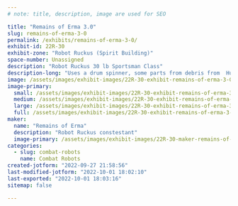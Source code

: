 ```yaml
---
# note: title, description, image are used for SEO

title: "Remains of Erma 3.0"
slug: remains-of-erma-3-0
permalink: /exhibits/remains-of-erma-3-0/
exhibit-id: 22R-30
exhibit-zone: "Robot Ruckus (Spirit Building)"
space-number: Unassigned
description: "Robot Ruckus 30 lb Sportsman Class"
description-long: "Uses a drum spinner, some parts from debris from  Hurricane Erma 2017"
image: /assets/images/exhibit-images/22R-30-exhibit-remains-of-erma-3-0-img-5402-large.JPG
image-primary: 
  small: /assets/images/exhibit-images/22R-30-exhibit-remains-of-erma-3-0-img-5402-small.JPG
  medium: /assets/images/exhibit-images/22R-30-exhibit-remains-of-erma-3-0-img-5402-medium.JPG
  large: /assets/images/exhibit-images/22R-30-exhibit-remains-of-erma-3-0-img-5402-large.JPG
  full: /assets/images/exhibit-images/22R-30-exhibit-remains-of-erma-3-0-img-5402-full.JPG
maker: 
  name: "Remains of Erma"
  description: "Robot Ruckus constestant"
  image-primary: /assets/images/exhibit-images/22R-30-maker-remains-of-erma-3-0-img-5145-medium.JPG
categories: 
  - slug: combat-robots
    name: Combat Robots
created-jotform: "2022-09-27 21:58:56"
last-modified-jotform: "2022-10-01 18:02:10"
last-exported: "2022-10-01 18:03:16"
sitemap: false

---
```

